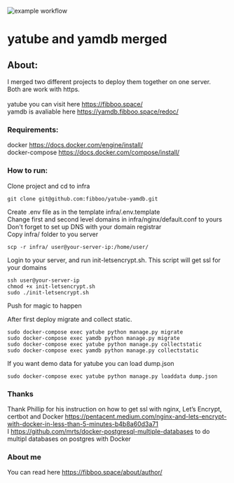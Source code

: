 ![example workflow](https://github.com/fibboo/yatube-yamdb/actions/workflows/yamdb_workflow.yaml/badge.svg)

# yatube and yamdb merged
## About:
I merged two different projects to deploy them together on one server.<br>
Both are work with https. <br><br>
yatube you can visit here https://fibboo.space/ <br>
yamdb is avaliable here https://yamdb.fibboo.space/redoc/

### Requirements:
docker https://docs.docker.com/engine/install/ <br>
docker-compose https://docs.docker.com/compose/install/

### How to run:

Clone project and cd to infra
```
git clone git@github.com:fibboo/yatube-yamdb.git
```
Create .env file as in the template infra/.env.template <br>
Change first and second level domains in infra/nginx/default.conf to yours <br>
Don't forget to set up DNS with your domain registrar<br>
Copy infra/ folder to you server
```
scp -r infra/ user@your-server-ip:/home/user/
```
Login to your server, and run init-letsencrypt.sh. This script will get ssl for your domains
```
ssh user@your-server-ip
chmod +x init-letsencrypt.sh
sudo ./init-letsencrypt.sh
```
Push for magic to happen

After first deploy migrate and collect static.
```
sudo docker-compose exec yatube python manage.py migrate
sudo docker-compose exec yamdb python manage.py migrate
sudo docker-compose exec yatube python manage.py collectstatic
sudo docker-compose exec yamdb python manage.py collectstatic
```
If you want demo data for yatube you can load dump.json
```
sudo docker-compose exec yatube python manage.py loaddata dump.json
```

### Thanks
Thank Phillip for his instruction on how to get ssl with nginx, Let’s Encrypt, certbot and Docker https://pentacent.medium.com/nginx-and-lets-encrypt-with-docker-in-less-than-5-minutes-b4b8a60d3a71 <br>
I https://github.com/mrts/docker-postgresql-multiple-databases to do multipl databases on postgres with Docker

### About me
You can read here https://fibboo.space/about/author/
